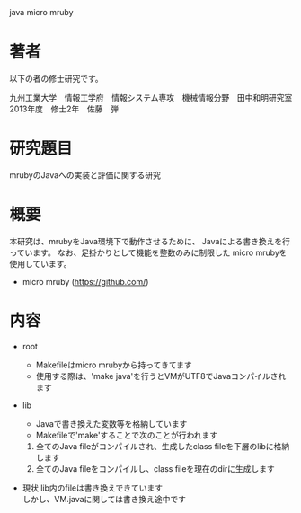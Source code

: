 
java micro mruby　　

# 著者

以下の者の修士研究です。

九州工業大学　情報工学府　情報システム専攻　機械情報分野　田中和明研究室  
2013年度　修士2年　佐藤　弾

# 研究題目

mrubyのJavaへの実装と評価に関する研究

# 概要

本研究は、mrubyをJava環境下で動作させるために、
Javaによる書き換えを行っています。
なお、足掛かりとして機能を整数のみに制限した
micro mrubyを使用しています。

* micro mruby (https://github.com/)

# 内容

* root
	* Makefileはmicro mrubyから持ってきてます
	* 使用する際は、'make java'を行うとVMがUTF8でJavaコンパイルされます

* lib
	* Javaで書き換えた変数等を格納しています
	* Makefileで'make'することで次のことが行われます
	1. 全てのJava fileがコンパイルされ、生成したclass fileを下層のlibに格納します
	2. 全てのJava fileをコンパイルし、class fileを現在のdirに生成します

* 現状
lib内のfileは書き換えできています  
しかし、VM.javaに関しては書き換え途中です
